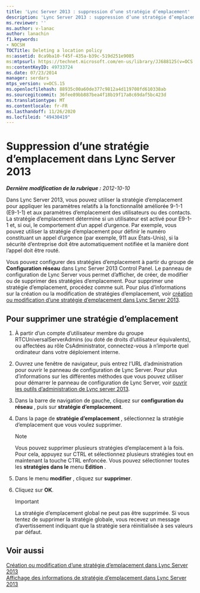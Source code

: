 ```yaml
---
title: 'Lync Server 2013 : suppression d’une stratégie d’emplacement'
description: 'Lync Server 2013 : suppression d’une stratégie d’emplacement.'
ms.reviewer: ''
ms.author: v-lanac
author: lanachin
f1.keywords:
- NOCSH
TOCTitle: Deleting a location policy
ms:assetid: 8ca9ba10-f45f-435a-b39c-519d251e9085
ms:mtpsurl: https://technet.microsoft.com/en-us/library/JJ688125(v=OCS.15)
ms:contentKeyID: 49733724
ms.date: 07/23/2014
manager: serdars
mtps_version: v=OCS.15
ms.openlocfilehash: 88935c00a60de377c9812a4d119708fd610338ab
ms.sourcegitcommit: 36fee89bb887bea4f18b19f17a8c69daf5bc423d
ms.translationtype: MT
ms.contentlocale: fr-FR
ms.lasthandoff: 11/26/2020
ms.locfileid: "49430419"
---
```

# <a name="deleting-a-location-policy-in-lync-server-2013"></a>Suppression d’une stratégie d’emplacement dans Lync Server 2013

<div data-xmlns="http://www.w3.org/1999/xhtml">

<div class="topic" data-xmlns="http://www.w3.org/1999/xhtml" data-msxsl="urn:schemas-microsoft-com:xslt" data-cs="https://msdn.microsoft.com/">

<div data-asp="https://msdn2.microsoft.com/asp">



</div>

<div id="mainSection">

<div id="mainBody">

<span> </span>

_**Dernière modification de la rubrique :** 2012-10-10_

Dans Lync Server 2013, vous pouvez utiliser la stratégie d’emplacement pour appliquer les paramètres relatifs à la fonctionnalité améliorée 9-1-1 (E9-1-1) et aux paramètres d’emplacement des utilisateurs ou des contacts. La stratégie d’emplacement détermine si un utilisateur est activé pour E9-1-1 et, si oui, le comportement d’un appel d’urgence. Par exemple, vous pouvez utiliser la stratégie d’emplacement pour définir le numéro constituant un appel d’urgence (par exemple, 911 aux États-Unis), si la sécurité d’entreprise doit être automatiquement notifiée et la manière dont l’appel doit être routé.

Vous pouvez configurer des stratégies d’emplacement à partir du groupe de **Configuration réseau** dans Lync Server 2013 Control Panel. Le panneau de configuration de Lync Server vous permet d’afficher, de créer, de modifier ou de supprimer des stratégies d’emplacement. Pour supprimer une stratégie d’emplacement, procédez comme suit. Pour plus d’informations sur la création ou la modification de stratégies d’emplacement, voir [création ou modification d’une stratégie d’emplacement dans Lync Server 2013](lync-server-2013-creating-or-modifying-a-location-policy.md).

<div>

## <a name="to-delete-a-location-policy"></a>Pour supprimer une stratégie d’emplacement

1.  À partir d’un compte d’utilisateur membre du groupe RTCUniversalServerAdmins (ou doté de droits d’utilisateur équivalents), ou affectées au rôle CsAdministrator, connectez-vous à n’importe quel ordinateur dans votre déploiement interne.

2.  Ouvrez une fenêtre de navigateur, puis entrez l’URL d’administration pour ouvrir le panneau de configuration de Lync Server. Pour plus d’informations sur les différentes méthodes que vous pouvez utiliser pour démarrer le panneau de configuration de Lync Server, voir [ouvrir les outils d’administration de Lync server 2013](lync-server-2013-open-lync-server-administrative-tools.md).

3.  Dans la barre de navigation de gauche, cliquez sur **configuration du réseau** , puis sur **stratégie d’emplacement**.

4.  Dans la page de **stratégie d’emplacement** , sélectionnez la stratégie d’emplacement que vous voulez supprimer.
    
    <div>
    

    > [!NOTE]  
    > Vous pouvez supprimer plusieurs stratégies d’emplacement à la fois. Pour cela, appuyez sur CTRL et sélectionnez plusieurs stratégies tout en maintenant la touche CTRL enfoncée. Vous pouvez sélectionner toutes les <STRONG>stratégies dans le</STRONG> menu <STRONG>Edition</STRONG> .

    
    </div>

5.  Dans le menu **modifier** , cliquez sur **supprimer**.

6.  Cliquez sur **OK**.
    
    <div>
    

    > [!IMPORTANT]  
    > La stratégie d’emplacement global ne peut pas être supprimée. Si vous tentez de supprimer la stratégie globale, vous recevez un message d’avertissement indiquant que la stratégie sera réinitialisée à ses valeurs par défaut.

    
    </div>

</div>

<div>

## <a name="see-also"></a>Voir aussi


[Création ou modification d’une stratégie d’emplacement dans Lync Server 2013](lync-server-2013-creating-or-modifying-a-location-policy.md)  
[Affichage des informations de stratégie d’emplacement dans Lync Server 2013](lync-server-2013-viewing-location-policy-information.md)  
  

</div>

</div>

<span> </span>

</div>

</div>

</div>


